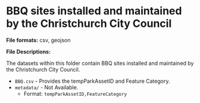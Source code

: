 # BBQ sites installed and maintained by the Christchurch City Council

**File formats:** csv, geojson

**File Descriptions:**

The datasets within this folder contain BBQ sites installed and maintained by the Christchurch City Council.

* `BBQ.csv` - Provides the tempParkAssetID and Feature Category.
* `metadata/`          - Not Available.
  * Format:
`tempParkAssetID,FeatureCategory`


